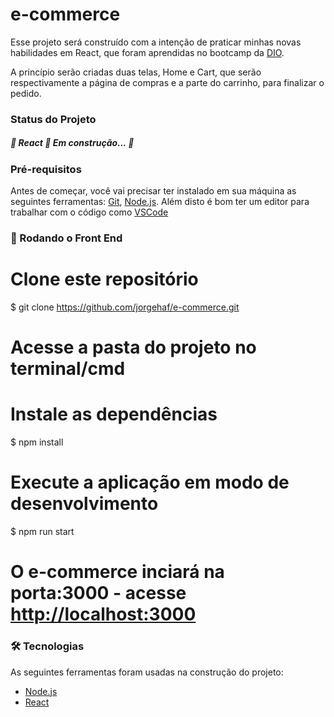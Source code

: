 <h1>e-commerce</h1>
<p>Esse projeto será construído com a intenção de praticar minhas novas habilidades em React, que foram aprendidas no bootcamp da <a href="https://web.dio.me/">DIO</a>.</p>
<p>A princípio serão criadas duas telas, Home e Cart, que serão respectivamente a página de compras e a parte do carrinho, para finalizar o pedido.</p>

<h3>Status do Projeto</h3>
<h5> 
	🚧  React 🚀 Em construção...  🚧
</h5>

### Pré-requisitos

Antes de começar, você vai precisar ter instalado em sua máquina as seguintes ferramentas:
[Git](https://git-scm.com), [Node.js](https://nodejs.org/en/). 
Além disto é bom ter um editor para trabalhar com o código como [VSCode](https://code.visualstudio.com/)

### 🎲 Rodando o Front End

# Clone este repositório
$ git clone https://github.com/jorgehaf/e-commerce.git

# Acesse a pasta do projeto no terminal/cmd

# Instale as dependências
$ npm install

# Execute a aplicação em modo de desenvolvimento
$ npm run start

# O e-commerce inciará na porta:3000 - acesse <http://localhost:3000>


### 🛠 Tecnologias

As seguintes ferramentas foram usadas na construção do projeto:

- [Node.js](https://nodejs.org/en/)
- [React](https://pt-br.reactjs.org/)